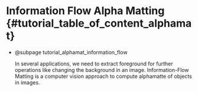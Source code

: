 Information Flow Alpha Matting {#tutorial_table_of_content_alphamat}
=======================

-   @subpage tutorial_alphamat_information_flow

    In several applications, we need to extract foreground for further operations like changing the background in an image. Information-Flow Matting is a computer vision approach to compute alphamatte of objects in images.
